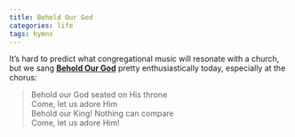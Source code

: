 ```yaml
---
title: Behold Our God
categories: life
tags: hymns
---
```


It’s hard to predict what congregational music will resonate with a church, but we sang [**Behold Our God**](https://sovereigngracemusic.org/music/songs/behold-our-god-who-has-held-the-oceans/) pretty enthusiastically today, especially at the chorus:

> Behold our God seated on His throne<br>
> Come, let us adore Him<br>
> Behold our King! Nothing can compare<br>
> Come, let us adore Him!
